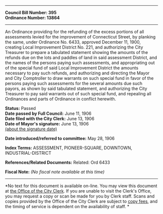 * * * * *  
  
**Council Bill Number: [](#h0)[](#h2)395**   
**Ordinance Number: 13864**  
  
* * * * *  
  
An Ordinance providing for the refunding of the excess portions of all assessments levied for the improvement of Connecticut Street, by planking the same, under Ordinance No. 6433, approved December 11, 1900, creating Local Improvement District No. 221, and authorizing the City Treasurer to prepare a tabulated statement showing the amounts of the refunds due on the lots and paddles of land in said assessment District, and the names of the persons paying such assessments, and appropriating out of the special fund of said Local Improvement District the amounts necessary to pay such refunds, and authorizing and directing the Mayor and City Comptroller to draw warrants on such special fund in favor of the persons paying such assessments for the several amounts due such payors, as shown by said tabulated statement, and authorizing the City Treasurer to pay said warrants out of such special fund, and repealing all Ordinances and parts of Ordinance in conflict herewith.  
  
**Status:** Passed   
**Date passed by Full Council:** June 11, 1906   
**Date filed with the City Clerk:** June 13, 1906   
**Date of Mayor's signature:** June 13, 1906   
[(about the signature date)](/~public/approvaldate.htm)   
  
  
**Date introduced/referred to committee:** May 28, 1906   
  
**Index Terms:** ASSESSMENT, PIONEER-SQUARE, DOWNTOWN, INDUSTRIAL-DISTRICT  
  
**References/Related Documents:** Related: Ord 6433  
  
**Fiscal Note:** *(No fiscal note available at this time)*  
  
* * * * *  
  
*No text for this document is available on-line. You may view this document at [the Office of the City Clerk](http://www.seattle.gov/leg/clerk/contactUs.htm). If you are unable to visit the Clerk's Office, you may request a copy or scan be made for you by Clerk staff. Scans and copies provided by the Office of the City Clerk are subject to [copy fees](http://clerk.seattle.gov/~public/clerkfees.htm), and the timing of service is dependent on the availability of staff. *  
  
  
